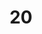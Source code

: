 ---
layout: paintings/painting
title: 20
image: /images/paintings/acrylic/JRB Web 36-min.jpg
dimensions: 340mm x 205mm
media: Acrylic on Acrylic
group: Acrylic
---